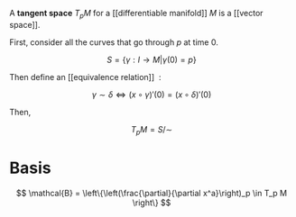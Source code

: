 A **tangent space** $T_pM$ for a [[differentiable manifold]] $M$ is a [[vector space]].

First, consider all the curves that go through $p$ at time 0.

$$
S = \{\gamma: I\to M | \gamma(0) = p\}
$$

Then define an [[equivalence relation]] $~$:

$$
\gamma \sim \delta \iff (x \circ \gamma)'(0) = (x \circ \delta)'(0)
$$

Then,

$$
T_p M = S / \sim
$$

# Basis

$$
\mathcal{B} = \left\{\left(\frac{\partial}{\partial x^a}\right)_p \in T_p M \right\}
$$